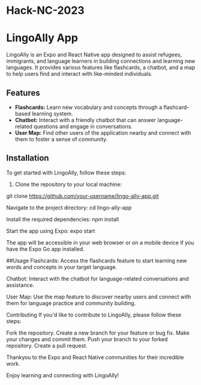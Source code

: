 # Hack-NC-2023
# LingoAlly App

LingoAlly is an Expo and React Native app designed to assist refugees, immigrants, and language learners in building connections and learning new languages. It provides various features like flashcards, a chatbot, and a map to help users find and interact with like-minded individuals.

## Features

- **Flashcards:** Learn new vocabulary and concepts through a flashcard-based learning system.
- **Chatbot:** Interact with a friendly chatbot that can answer language-related questions and engage in conversations.
- **User Map:** Find other users of the application nearby and connect with them to foster a sense of community.

## Installation

To get started with LingoAlly, follow these steps:

1. Clone the repository to your local machine:


git clone https://github.com/your-username/lingo-ally-app.git

Navigate to the project directory:
cd lingo-ally-app

Install the required dependencies:
npm install

Start the app using Expo:
expo start

The app will be accessible in your web browser or on a mobile device if you have the Expo Go app installed.

##Usage
Flashcards: Access the flashcards feature to start learning new words and concepts in your target language.

Chatbot: Interact with the chatbot for language-related conversations and assistance.

User Map: Use the map feature to discover nearby users and connect with them for language practice and community building.

Contributing
If you'd like to contribute to LingoAlly, please follow these steps:

Fork the repository.
Create a new branch for your feature or bug fix.
Make your changes and commit them.
Push your branch to your forked repository.
Create a pull request.

Thankyou to the Expo and React Native communities for their incredible work.

Enjoy learning and connecting with LingoAlly!
